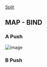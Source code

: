 [Split](https://github.com/MDidehvar/VALMaster/split)

<html>
  <body>
    <script>
      (async () => {
        const response = await fetch('https://api.github.com/repos/:MDidehvar/:VALMaster/contents/');
        const data = await response.json();
        let htmlString = '<ul>';
        for (let file of data) {
          htmlString += `<li><a href="${file.path}">${file.name}</a></li>`;
        }
        htmlString += '</ul>';
        document.getElementsByTagName('body')[0].innerHTML = htmlString;
      })()
    </script>
  <body>
</html>

## MAP - BIND
### A Push
![image](https://user-images.githubusercontent.com/7889154/84332429-d3764e00-ab84-11ea-8c63-f245596ecd9c.png)

### B Push

### 
